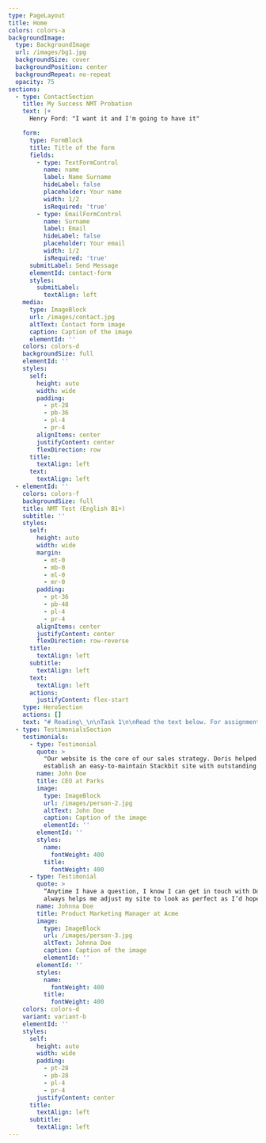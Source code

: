 ```yaml
---
type: PageLayout
title: Home
colors: colors-a
backgroundImage:
  type: BackgroundImage
  url: /images/bg1.jpg
  backgroundSize: cover
  backgroundPosition: center
  backgroundRepeat: no-repeat
  opacity: 75
sections:
  - type: ContactSection
    title: My Success NMT Probation
    text: |+
      Henry Ford: "I want it and I'm going to have it"

    form:
      type: FormBlock
      title: Title of the form
      fields:
        - type: TextFormControl
          name: name
          label: Name Surname
          hideLabel: false
          placeholder: Your name
          width: 1/2
          isRequired: 'true'
        - type: EmailFormControl
          name: Surname
          label: Email
          hideLabel: false
          placeholder: Your email
          width: 1/2
          isRequired: 'true'
      submitLabel: Send Message
      elementId: contact-form
      styles:
        submitLabel:
          textAlign: left
    media:
      type: ImageBlock
      url: /images/contact.jpg
      altText: Contact form image
      caption: Caption of the image
      elementId: ''
    colors: colors-d
    backgroundSize: full
    elementId: ''
    styles:
      self:
        height: auto
        width: wide
        padding:
          - pt-28
          - pb-36
          - pl-4
          - pr-4
        alignItems: center
        justifyContent: center
        flexDirection: row
      title:
        textAlign: left
      text:
        textAlign: left
  - elementId: ''
    colors: colors-f
    backgroundSize: full
    title: NMT Test (English B1+)
    subtitle: ''
    styles:
      self:
        height: auto
        width: wide
        margin:
          - mt-0
          - mb-0
          - ml-0
          - mr-0
        padding:
          - pt-36
          - pb-48
          - pl-4
          - pr-4
        alignItems: center
        justifyContent: center
        flexDirection: row-reverse
      title:
        textAlign: left
      subtitle:
        textAlign: left
      text:
        textAlign: left
      actions:
        justifyContent: flex-start
    type: HeroSection
    actions: []
    text: "# Reading\_\n\nTask 1\n\nRead the text below. For assignments (1-5) choose the correct answer (A, B, C, D).\n\nEUTHANASIA\n\nThe word euthanasia is of Greek origin and literally means 'a good death.' The American Heritage Dictionary defines it as 'the act of killing a person painlessly for reasons of mercy.' Such killing can be done through active means, such as administering a lethal injection, or by passive means, such as withholding medical care or food and water.\n\nIn recent years in the United States, there have been numerous cases of active euthanasia in the news. They usually involve the deliberate killing of ill or incapacitated persons by relatives or friends who plead that they can no longer bear or see their loved ones suffer. Although such killings are a crime, the perpetrators are often dealt with leniently by the legal system, and the media portrays them as compassionate heroes who take personal risks to save another from unbearable suffering.\n\nThe seeming acceptance of active forms of euthanasia is alarming, but we face a bigger, more insidious threat from passive forms of euthanasia. Every year, in hospitals and nursing homes around the country, there are growing numbers of documented deaths caused by caregivers withholding life-sustaining care, including food and water, from vulnerable patients who cannot speak for themselves.\n\nWhile it is illegal to kill someone directly, for example with a gun or knife, in many cases the law has put its stamp of approval on causing death by omitting needed care. Further, many states have 'living will' laws designed to protect those who withhold treatment, and there have been numerous court rulings which have approved of patients being denied care and even starved and dehydrated to death.\n\nBecause such deaths occur quietly within the confines of hospitals and nursing homes, they can be kept hidden from the public. Most euthanasia victims are old or very ill, so their deaths might be attributed to a cause other than the denial of care that really killed them. Further, it is often relatives of the patient who request that care be withheld. In one court case, the court held that decisions to withhold life-sustaining care may be made not only by close family members but also by a number of third parties, and that such decisions need not be reviewed by the judicial system if there is no disagreement between decision makers and medical staff. The court went so far as to rule that a nursing home may not refuse to participate in the fatal withdrawal of food and water from an incompetent patient!\n\n'Extraordinary' or 'heroic' treatment need not be used when the chance for recovery is poor and medical intervention would serve only to prolong the dying process. But to deny customary and reasonable care or to deliberately starve or dehydrate someone because he or she is very old or very ill should not be permitted. Most of the cases coming before the courts do not involve withholding heroic measures from imminently dying people, but they seek approval for denying basic care, such as administration of food and water, to people who are not elderly or terminally ill, but who are permanently incapacitated. These people could be expected to live indefinitely, though in an impaired state, if they were given food and water and minimal treatment.\n\nNo one has the right to judge that another's life is not worth living. The basic right ot life should not be abridged because someone decides that someone else's quality of life is too low. If we base the right to life on quality of life standards, there is no logical place to draw the line.\n\nSo, we must foster more positive attitudes towards people with serious and incapacitating illnesses and conditions. Despite the ravages of their diseases, they are still our fellow with serious and incapacitating illnesses human beings and deserve our care and respect.\n\n1.\_\n\nThe term euthanasia means ...\n\nA new medicine from cancer.\n\nB an injection administration\n\nC an act of painless killing carried out for reasons\_ \_ \_ of mercy\n\nD a request that care be withheld\n\n2\\.\n\nIn many cases of euthanasia the US legal system.\n\nA is supportive and approving of euthanasia\n\nB disapproves the cases of euthanasia\_\n\nC considers the cases of euthanasia to be a crime\n\nD does not support euthanasia\n\n3.\_\n\nDeaths of euthanasia victims can be attributed to causes other than the denial of care because they are ...\_\n\nA of elderly age or very ill\n\nB permanently incapacitated\n\nC terminally ill\n\nD in an impaired state\n\n4.\_\n\nMost of the cases coming before the courts ...\n\nA involve withholding measures from dying people\n\nB seek approval for denying customary and reasonable care\n\nC protect people from those who consider their lives meaningless\n\nD judge that another's life is not worth living\n\n5\\.\n\nTo protect vulnerable patients we must . . .\n\nA deny basic care\n\nB foster more positive attitudes towards them\n\nC withhold treatment and life-sustaining care such as food and water\_\n\nD prolong the dying process\n\nTask 2\n\nRead the text below. Match choices (A-G) to (6-10). There are two choices you do not need to use.\n\nTHE MOST DIFFICULT LANGUAGE IN THE WORLD\n\n(6)\n\nPeople often ask which the most difficult language to learn is, and it is not easy to answer because there are many factors to take into consideration. Firstly, in a first language the differences are unimportant as people learn their mother tongue naturally, so the question of how hard a language is or learn is only relevant when learning a second language.\n\n(7)\n\nA native speaker of Spanish, for example, will find Portuguese much easier to learn than a native speaker of Chinese, because Portuguese is very similar to Spanish, while Chinese is very different, so the first language can affect learning the second language. The greater the differences between the second language and our first one, the harder it will be for most people to learn. Many people answer that Chinese is the hardest language to learn, possibly influenced by the thought of learning the Chinese writing system, and the pronunciation of Chinese does appear to be very difficult for many foreign learners. However, for Japanese speakers, who already use Chinese characters in their own language, learning writing will be less difficult than for speakers of languages using the Roman alphabet.\n\n(8)\n\nSome people seem to learn languages readily, while others find it very difficult. Teachers and the circumstances in which the language is learnt also play an important role, as well as each learner's motivation for learning. If people learn a language because they need to use it professionally, they often learn it faster than people studying a language that has no direct use in their everyday life.\n\n(9)\n\nApparently, British diplomats and other embassy staff have found that the second hardest language is Japanese, which will probably come as no surprise to many, but the language that they have found to be the most problematic is Hungarian, which has 35 cases of a noun. This does not mean that Hungarian is the hardest language to learn for everyone, but it causes British diplomatic personnel, who are generally used to learning languages, the most difficulty. In the case of Hungarian for British learners, it is not a question of the writing system, which uses a similar alphabet, but the grammatical complexity.\n\n(10)\n\nDifferent cultures and individuals from those cultures will find different languages more difficult. No language is easy to learn well, though languages which are related to our first language are easier. Learning a completely different writing system is a huge challenge, but that does not necessarily make a language more difficult than another one. In the end, it is impossible to say what language is the most difficult language in the world.\n\nA It is important to learn foreign languages\n\nB Hungarian causes a lot of difficulties in learning\n\nC People learn their mother tongue naturally\n\nD No language is easy to learn well\n\nE The first language can affect learning the second language\_\n\nF Learner's motivation for learning plays an important role\n\nG Portuguese is definitely easier than Chinese\n\n6\\.\n\n7\\.\n\n8\\.\n\n9\\.\n\n10\\.\n\nTask 3\n\nRead the text below. Choose the correct letter, A, B, C or D.\n\nPlastic is no longer fantastic\n\nA\n\nIn 2017, Carlos Ferrando, a Spanish engineer-turned-entrepreneur, saw a piece of art in a museum that profoundly affected him. 'What Lies Under', a photographic composition by Indonesian digital artist Ferdi Rizkiyanto, shows a child crouching by the edge of the ocean and 'lifting up' a wave, to reveal a cluster of assorted plastic waste, from polyethylene bags to water bottles. The artwork, designed to raise public awareness, left Ferrando angry - and fuelled with entrepreneurial ideas.\n\nB\n\nFerrando runs a Spanish-based design company, Closca, that produces an ingenious foldable bicycle helmet. But he has now also designed a stylish glass water bottle with a stretchy silicone strap and magnetic closure mechanism that means it can be attached to almost anything, from a bike to a bag to a pushchair handle. The product comes with an app that tells people where they can fill their bottles with water for free.\n\nC\n\nThe intention is to persuade people to stop buying water in plastic bottles, thus saving consumers money and reducing the plastic waste piling up in our oceans. 'Bottled water is now a $100 billion business, and 81 percent of the bottles are\n\nnot recycled. It's a complete waste - water is only 1.5 percent of the price of the bottle!' Ferrando cries. Indeed, environmentalists estimate that by 2050 there will be more plastic in our oceans than fish and that's mainly down to such bottles. We are trying to create a sense that being environmentally sophisticated is a status symbol,' he adds. 'We want people to clip their bottles onto what they are wearing, to show that they are recycling - and to look cool.'\n\nD\n\nFerrando's story is fascinating because ti seems like an indicator of something unexpected. Three decades ago, conspicuous consumption - the purchase of luxuries, such as handbags, shoes, cars, etc. on a lavish scale - heightened people's social status. Indeed, the closing decades of the 20th century were a time when ti seemed that anything could be turned into a commodity. Hence the fact that water became a consumer item, sold ni plastic bottles, instead of just emerging, for free, from a tap.\n\nE\n\nToday, though, conspicuous extravagance no longer seems desirable among consumers. Now, recycling is fashionable -as is cycling rather than driving. Plastic water bottles have become so common that they do not command status; instead, what many millennials - young people born ni the late 20th century - prefer to post on social media are 'real' (refillable) bottles or even the once widespread Thermos bottles. Some teenagers currently think that these stainless-steel vacuum-insulated water bottles that are coming back onto the market are ultra 'cool'; never mind the fact that they feel oddly out-of-date to anyone over the age of 40 or that teenagers in the 1970s would have avoided ever being seen with one.\n\nF\n\nIt is uncertain whether Closca will succeed in its goal. Although its foldable bike helmet is available in some outlets in New York, including the Museum of Modern Art, it can be very hard for any design entrepreneur to really take off in the\n\nglobal mass market, though not as hard as it might have been in the past. if an entrepreneur had wanted to fund a smart invention a few decades ago, he or she would have had to either raise a bank loan, borrow money from a family member or use a credit card. Things have moved on slightly since then.\n\nG\n\n\_Entrepreneurs are still using the last two options, but some are also tapping into\n\nthe ever-growing pot of money that is becoming available in the management world for 'corporate social responsibility' (CSR) investments. And then there are other options for those who wish to raise money straight away. Ferrando posted details about his water-bottle venture on a large, recognised platform for funding creative projects. He appealed for people to donate $30,000 of seed money - the money he needed to get his project going - and promised to give a bottle of anyone who provided more than $39 in 'donations'. If he received the funds, he stated that the company would produce bottles in grey and white; if $60,000 was raised, a multicoloured one would be made. Using this approach, none of the donors has a stake in his idea, nor does he have any debt. Instead, it is almost a pre-sale of the product, in a manner that tests demand in advance and creates a potential crowd of enthusiasts. This old-fashioned community funding with a digital twist is supporting a growing array of projects ranging from films to card games, videos, watches\n\nand so on. And, at last count, Closca had raised some $52,838 from 803 backers. Maybe, 20 years from now, it will be the plastic bottle that seems peculiarly old-fashioned.\n\n11\\.\n\nWhat does Ferrando say about his glass water bottle?\n\nA It matches his bicycle helmet.\n\nB It is cheaper than a plastic bottle.\n\nC He has designed it to suit all ages.\n\nD He wants people to be proud to show it.\n\n12\\.\n\nWhat does the writer find fascinating about Ferrando's story?\n\nA the youthfulness of his ideas\n\nB the old-fashioned nature of his products\_\n\nC the choice it is creating for consumers\n\nD the change it is revealing in people's attitudes\n\n13\\.\n\nWhat does the writer suggest about Closca's bike helmet?\n\nA It has both functional and artistic value.\n\nB Its main appeal is to older people.\n\nC It has had extraordinary success worldwide.\n\nD It is a more exciting invention than the glass bottle.\n\nTask 4\n\nChoose ONE WORD ONLY from the text above.\n\nFunding a smart invention\n\nThirty years ago, the methods used by creators to fund their projects involved getting\n\nmoney from the bank or from someone in the\_\n\n14 ........\n\nBanks today are still a useful source of finance, but investments may also be sought from 'corporate social responsibility' projects in order to get immediate funding, the method Ferrando took was to use a well-known 15….. to advertise his product and request financial support. People who gave a certain figure or over were offered a free gift. In addition, Ferrando advised his donors that his company would create bottles in two colours, followed by a 16….. bottle once they had received a more significant amount. In this way, Ferrando avoided debt and found out how many people might want his products before manufacturing them.\n\n14\\.\n\n15\\.\n\n16\\.\n\n## Use of English\n\nTask 5\n\nRead the text below. Choose from (A-H) the one which best fits each space (17-22). There are two choices you do not need to use.\n\nTHE RUGBY GAME\n\nA new form of football originated in England during the 19th century, (17) the place where it was supposedly invented: Rugby School. In the early 1800s, football was played throughout England (and in many other countries too but there were no standard rules, and in (18) , the ball could be caught as well as kicked. However, running with the ball was largely outlawed. Legend has it that in 1823, a student at Rugby School (19) picked up the ball during a football match and ran with it towards the opposing goal line. This illegal action caused a permanent change in the rules of the game, or so the story goes, and from that day onwards, Rugby School played (20) which became known as Rugby Football. (The more familiar kind of football is officially known as Association Football to distinguish it from Rugby Football). To this day, there is an inscription at Rugby School celebrating William Webb Ellis and his actions, and although the historical truth of the events is (21) , the story endures. The plaque reads: 'This stone commemorates the exploit of\_ William Webb Ellis who with (22) as played in his time first took the ball in his arms and ran with it thus originating the distinctive feature of the Rugby game.'\n\nA most versions of the game\n\nB its own version of football\n\nC taking its name from\n\nD official known as\n\nE called William Webb Ellis\n\n\_\n\nG highly questionable\n\nF search for\n\nH a fine disregard for the rules of football\n\n17\\.\n\n18\\.\n\n19\\.\n\n20\\.\n\n21\\.\n\n22\\.\n\nTask 6\n\nRead and complete the text below. For each of the empty space (23-32) choose the correct answer (A, B, C or D).\_\n\nGARDENING IN THE CITY\n\nEven if you live in the heart of the city, there's no reason why you shouldn't (23)\\_ up gardening. We can't all afford a large garden, but we can all create a space where we can follow the seasons. Whether it's a window box, balcony or a tiny yard, anyone can have the pleasure of looking (24)\\_\_ plants. :\n\nA window box is a small box of plants that literally sits outside your window. Here, the choice of plants is what counts. You want a splash of colour all year (25)\\_ , so choose flowers that bloom at different times of the year. Daffodils, for example, are beautiful spring flowers and will soon have you looking forward to summer. Their bright colours will also attract butterflies, bringing a touch of life.\n\nif you've got a balcony, you've got a little more freedom. In this case, the key is to (26)\\_\n\nmaximum use of the space you've got available. Put taller plants against the wall of the house, with shorter plants and flowers along the (27)\\_\n\nof the balcony. You can also add a water feature; a small fountain creates interest and can have a cooling effect on a hot summer's day. If your neighbours' balcony is next to yours, why not use a fast- growing plant like wisteria to form a natural barrier, giving you more privacy?\n\nThose of you who are lucky enough to have a small yard can really go to town. Think about how you're going to use it. Do you want to be able to sit and enjoy the sun? Or do you want to be (28)\\_ to entertain friends and have a barbecue? Divide the yard into separate areas and plan each one carefully. Garden furniture is very important. Table that folds in half can give you a lot of flexibility, and chairs that fold away also allow you to change your garden to (29)\\_ your mood. As (30)\\_ as plants are (31)\\_ , choose varieties that don't mind a bit of shade, unless your yard gets a lot of sun. Yards often have walls that keep the sun out for long periods and you don't want your careful plans (32)\\_\n\nbecause a few of your plants start to die.\n\n23\\.\n\nA take\n\nB set\n\nC put\n\nD make\n\n24\\.\n\nA on\n\nB up\n\nC after\n\nD down\n\n25\\.\n\nA round\n\nB over\n\nC along\n\nD across\n\n26\\.\n\nA get\n\nB make\n\nC have\n\nD do\n\n27\\.\n\nA edge\n\nB boundary\_\n\nC rim\n\nD frame\n\n28\\.\n\nA capable\n\nB possible\_\n\nC able\n\nD probable\n\n29\\.\n\nA fit\n\nB suit\n\nC copy\n\nD go\n\n30\\.\n\nA much\n\nB long\n\nC few\n\nD far\n\n31\\.\n\nA concerned\n\nB referred\_\n\nC discovered\_\n\nD realized\n\n32\\.\n\nA spoiled\n\nB mixed\_\n\_\nC missed\_ \_ \_ \_ \_ \_ \_ \_ \_ \_ \_ \_ \_ \_ \_ \_ \_ \_ \_ \_ \_ \_ \_ \_ \_ \_ \_ \_ \_ \_ \_ \_ \_ \_ \_ \_ \_ \_ \_ \_ \_ \_ \_ \_ \_ \_ \_ \_ \_ \_ \_ \_ \_ \_ \_ \_ \_ \_ \_ \_ \_ \_ \_ \_ \_ \_ \_ \_ \_ \_ \_ \_ \_ \_ \_ \_ \_ \_\n\nD corrupted\n"
  - type: TestimonialsSection
    testimonials:
      - type: Testimonial
        quote: >
          "Our website is the core of our sales strategy. Doris helped us
          establish an easy-to-maintain Stackbit site with outstanding visuals!"
        name: John Doe
        title: CEO at Parks
        image:
          type: ImageBlock
          url: /images/person-2.jpg
          altText: John Doe
          caption: Caption of the image
          elementId: ''
        elementId: ''
        styles:
          name:
            fontWeight: 400
          title:
            fontWeight: 400
      - type: Testimonial
        quote: >
          “Anytime I have a question, I know I can get in touch with Doris. She
          always helps me adjust my site to look as perfect as I’d hoped.”
        name: Johnna Doe
        title: Product Marketing Manager at Acme
        image:
          type: ImageBlock
          url: /images/person-3.jpg
          altText: Johnna Doe
          caption: Caption of the image
          elementId: ''
        elementId: ''
        styles:
          name:
            fontWeight: 400
          title:
            fontWeight: 400
    colors: colors-d
    variant: variant-b
    elementId: ''
    styles:
      self:
        height: auto
        width: wide
        padding:
          - pt-28
          - pb-28
          - pl-4
          - pr-4
        justifyContent: center
      title:
        textAlign: left
      subtitle:
        textAlign: left
---
```

